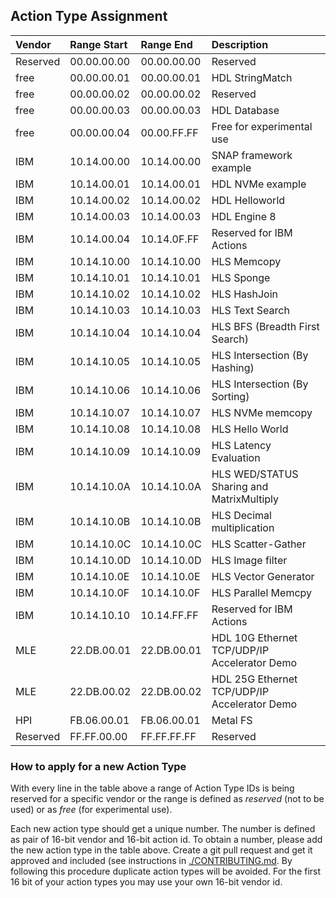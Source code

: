 ## Action Type Assignment
Vendor | Range Start | Range End | Description
:--- | :--- | :--- | :---
Reserved | 00.00.00.00 | 00.00.00.00 | Reserved
free | 00.00.00.01 | 00.00.00.01 | HDL StringMatch
free | 00.00.00.02 | 00.00.00.02 | Reserved
free | 00.00.00.03 | 00.00.00.03 | HDL Database
free | 00.00.00.04 | 00.00.FF.FF | Free for experimental use
IBM | 10.14.00.00 | 10.14.00.00 | SNAP framework example
IBM | 10.14.00.01 | 10.14.00.01 | HDL NVMe example
IBM | 10.14.00.02 | 10.14.00.02 | HDL Helloworld
IBM | 10.14.00.03 | 10.14.00.03 | HDL Engine 8
IBM | 10.14.00.04 | 10.14.0F.FF | Reserved for IBM Actions
IBM | 10.14.10.00 | 10.14.10.00 | HLS Memcopy
IBM | 10.14.10.01 | 10.14.10.01 | HLS Sponge
IBM | 10.14.10.02 | 10.14.10.02 | HLS HashJoin
IBM | 10.14.10.03 | 10.14.10.03 | HLS Text Search
IBM | 10.14.10.04 | 10.14.10.04 | HLS BFS (Breadth First Search)
IBM | 10.14.10.05 | 10.14.10.05 | HLS Intersection (By Hashing)
IBM | 10.14.10.06 | 10.14.10.06 | HLS Intersection (By Sorting)
IBM | 10.14.10.07 | 10.14.10.07 | HLS NVMe memcopy
IBM | 10.14.10.08 | 10.14.10.08 | HLS Hello World
IBM | 10.14.10.09 | 10.14.10.09 | HLS Latency Evaluation
IBM | 10.14.10.0A | 10.14.10.0A | HLS WED/STATUS Sharing and MatrixMultiply
IBM | 10.14.10.0B | 10.14.10.0B | HLS Decimal multiplication
IBM | 10.14.10.0C | 10.14.10.0C | HLS Scatter-Gather
IBM | 10.14.10.0D | 10.14.10.0D | HLS Image filter
IBM | 10.14.10.0E | 10.14.10.0E | HLS Vector Generator
IBM | 10.14.10.0F | 10.14.10.0F | HLS Parallel Memcpy
IBM | 10.14.10.10 | 10.14.FF.FF | Reserved for IBM Actions
MLE | 22.DB.00.01 | 22.DB.00.01 | HDL 10G Ethernet TCP/UDP/IP Accelerator Demo
MLE | 22.DB.00.02 | 22.DB.00.02 | HDL 25G Ethernet TCP/UDP/IP Accelerator Demo
HPI | FB.06.00.01 | FB.06.00.01 | Metal FS
Reserved | FF.FF.00.00 | FF.FF.FF.FF | Reserved

### How to apply for a new Action Type

With every line in the table above a range of Action Type IDs is
being reserved for a specific vendor or the range is defined as
*reserved* (not to be used) or as *free* (for experimental use).

Each new action type should get a unique number.
The number is defined as pair of 16-bit vendor and 16-bit action id.
To obtain a number, please add the new action type in the table above.
Create a git pull request and get it approved and included
(see instructions in [./CONTRIBUTING.md](./CONTRIBUTING.md).
By following this procedure duplicate action types will be avoided.
For the first 16 bit of your action types you may use your own 16-bit
vendor id.
